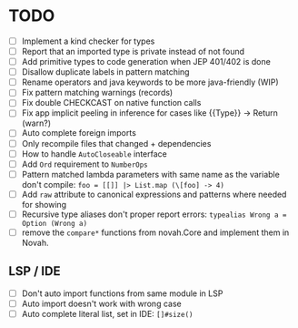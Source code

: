 # TODO

- [ ] Implement a kind checker for types
- [ ] Report that an imported type is private instead of not found
- [ ] Add primitive types to code generation when JEP 401/402 is done
- [ ] Disallow duplicate labels in pattern matching
- [ ] Rename operators and java keywords to be more java-friendly (WIP)
- [ ] Fix pattern matching warnings (records)
- [ ] Fix double CHECKCAST on native function calls
- [ ] Fix app implicit peeling in inference for cases like {{Type}} -> Return (warn?)
- [ ] Auto complete foreign imports
- [ ] Only recompile files that changed + dependencies
- [ ] How to handle `AutoCloseable` interface
- [ ] Add `Ord` requirement to `NumberOps`
- [ ] Pattern matched lambda parameters with same name as the variable don't compile: `foo = [[]] |> List.map (\[foo] -> 4)`
- [ ] Add `raw` attribute to canonical expressions and patterns where needed for showing
- [ ] Recursive type aliases don't proper report errors: `typealias Wrong a = Option (Wrong a)`
- [ ] remove the `compare*` functions from novah.Core and implement them in Novah.

## LSP / IDE

- [ ] Don't auto import functions from same module in LSP
- [ ] Auto import doesn't work with wrong case
- [ ] Auto complete literal list, set in IDE: `[]#size()`